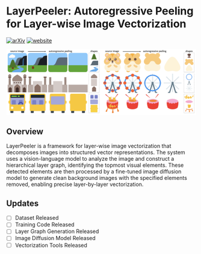 # LayerPeeler: Autoregressive Peeling for Layer-wise Image Vectorization

[![arXiv](https://img.shields.io/badge/arXiv-2312.16476-b31b1b.svg)](https://arxiv.org/abs/2505.23740)
[![website](https://img.shields.io/badge/Website-Gitpage-4CCD99)](https://layerpeeler.github.io/)

![title](./assets/teaser.png)

## Overview

LayerPeeler is a framework for layer-wise image vectorization that decomposes images into structured vector representations. The system uses a vision-language model to analyze the image and construct a hierarchical layer graph, identifying the topmost visual elements. These detected elements are then processed by a fine-tuned image diffusion model to generate clean background images with the specified elements removed, enabling precise layer-by-layer vectorization.

## Updates
- [ ] Dataset Released
- [ ] Training Code Released
- [ ] Layer Graph Generation Released
- [ ] Image Diffusion Model Released
- [ ] Vectorization Tools Released

